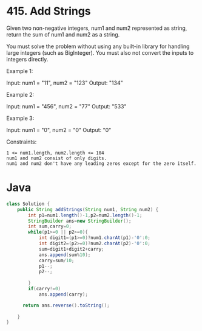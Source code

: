 # 415. Add Strings

Given two non-negative integers, num1 and num2 represented as string, return the sum of num1 and num2 as a string.

You must solve the problem without using any built-in library for handling large integers (such as BigInteger). You must also not convert the inputs to integers directly.

 
Example 1:

Input: num1 = "11", num2 = "123"
Output: "134"

Example 2:

Input: num1 = "456", num2 = "77"
Output: "533"

Example 3:

Input: num1 = "0", num2 = "0"
Output: "0" 

Constraints:

    1 <= num1.length, num2.length <= 104
    num1 and num2 consist of only digits.
    num1 and num2 don't have any leading zeros except for the zero itself.
# Java
```java
class Solution {
    public String addStrings(String num1, String num2) {
        int p1=num1.length()-1,p2=num2.length()-1;
        StringBuilder ans=new StringBuilder();
        int sum,carry=0;
        while(p1>=0 || p2>=0){
            int digit1=(p1>=0)?num1.charAt(p1)-'0':0;
            int digit2=(p2>=0)?num2.charAt(p2)-'0':0;
            sum=digit1+digit2+carry;
            ans.append(sum%10);
            carry=sum/10;
            p1--;
            p2--;
            
        }
        if(carry!=0)
            ans.append(carry);

      return ans.reverse().toString();
        
    }
}
```
